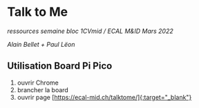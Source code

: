 # Talk to Me

_ressources semaine bloc 1CVmid / ECAL M&ID Mars 2022_

_Alain Bellet + Paul Lëon_

## Utilisation Board Pi Pico

1. ouvrir Chrome
2. brancher la board
3. ouvrir page [https://ecal-mid.ch/talktome/]{:target="_blank"}





